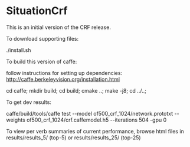 # SituationCrf

This is an initial version of the CRF release.

To download supporting files:

  ./install.sh

To build this version of caffe:

  follow instructions for setting up dependencies: http://caffe.berkeleyvision.org/installation.html
  
  cd caffe;
  mkdir build;
  cd build;
  cmake ..;
  make -j8;
  cd ../..;

To get dev results:

 caffe/build/tools/caffe test --model of500_crf_1024/network.prototxt --weights of500_crf_1024/crf.caffemodel.h5 --iterations 504 -gpu 0
  
To view per verb summaries of current performance, browse html files in results/results_5/ (top-5) or results/results_25/ (top-25)
